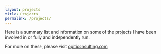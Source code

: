 ```yaml
---
layout: projects
title: Projects
permalink: /projects/
---
```


Here is a summary list and information on some of the projects I have been involved in or fully and independently run. 

For more on these, please visit [opiticonsulting.com](https://opiticonsulting.com)